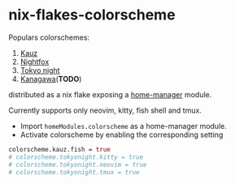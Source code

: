 # nix-flakes-colorscheme
Populars colorschemes:
1. [Kauz](https://github.com/buntec/kauz)
2. [Nightfox](https://github.com/EdenEast/nightfox.nvim)
3. [Tokyo night](https://github.com/folke/tokyonight.nvim)
1. [Kanagawa](https://github.com/rebelot/kanagawa.nvim)(**TODO**)

distributed as a nix flake exposing a [home-manager](https://github.com/nix-community/home-manager) module.

Currently supports only neovim, kitty, fish shell and tmux.

* Import `homeModules.colorscheme` as a home-manager module.
* Activate colorscheme by enabling the corresponding setting 
```nix 
colorscheme.kauz.fish = true
# colorscheme.tokyonight.kitty = true
# colorscheme.tokyonight.neovim = true
# colorscheme.tokyonight.tmux = true
```

